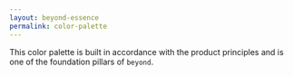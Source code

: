 ```yaml
---
layout: beyond-essence
permalink: color-palette
---
```


This color palette is built in accordance with the product principles and is one of the foundation pillars of `beyond`.
